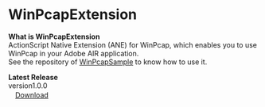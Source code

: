 ﻿WinPcapExtension
================

**What is WinPcapExtension**  
ActionScript Native Extension (ANE) for WinPcap, which enables you to use WinPcap in your Adobe AIR application.  
See the repository of [WinPcapSample](https://github.com/ryujimiya/WinPcapSample/) to know how to use it.  

**Latest Release**  
version1.0.0  
　[Download](https://github.com/ryujimiya/WinPcapExtension/blob/master/publish/)  

